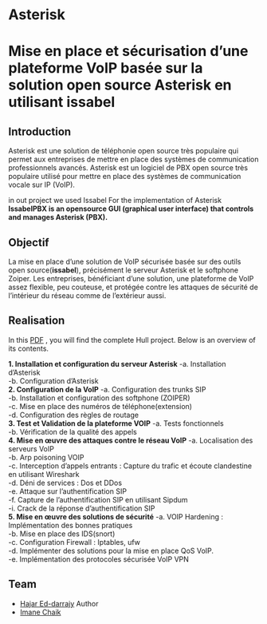 # Asterisk
#  Mise en place et sécurisation d’une plateforme VoIP basée sur la solution open source Asterisk en utilisant issabel

## Introduction
Asterisk est une solution de téléphonie open source très populaire qui permet aux entreprises de mettre en place des systèmes de communication professionnels avancés. Asterisk est un logiciel de PBX open source très populaire utilisé pour mettre en place des systèmes de communication vocale sur IP (VoIP).

in out project  we used Issabel For the implementation of Asterisk
**IssabelPBX is an opensource GUI (graphical user interface) that controls and manages Asterisk (PBX).**
## Objectif 
La mise en place d’une solution de VoIP sécurisée basée sur des outils open source(**issabel**), précisément le serveur Asterisk et le softphone Zoiper. Les entreprises, bénéficiant d’une solution, une plateforme de VoIP assez flexible, peu couteuse, et protégée contre les attaques de sécurité de l’intérieur du réseau comme de l’extérieur aussi.
## Realisation 
In this [PDF](project.pdf) , you will find the complete Hull project. Below is an overview of its contents.

**1. Installation et configuration du serveur Asterisk** 
  -a. Installation d’Asterisk <br>
  -b. Configuration d’Asterisk  <br>
**2. Configuration de la VoIP** 
  -a. Configuration des trunks SIP  <br>
  -b. Installation et configuration des softphone (ZOIPER) <br> 
  -c. Mise en place des numéros de téléphone(extension)  <br>
  -d. Configuration des règles de routage  <br>
**3. Test et Validation de la plateforme VOIP** 
  -a. Tests fonctionnels   <br>
  -b. Vérification de la qualité des appels <br>
**4. Mise en œuvre des attaques contre le réseau VoIP** 
  -a. Localisation des serveurs VoIP  <br>
  -b. Arp poisoning VOIP  <br>
  -c. Interception d’appels entrants : Capture du trafic et écoute clandestine en utilisant Wireshark <br> 
  -d. Déni de services : Dos et DDos  <br>
  -e. Attaque sur l’authentification SIP  <br>
  -f. Capture de l’authentification SIP en utilisant Sipdum <br> 
     -i. Crack de la réponse d’authentification SIP  <br>
**5. Mise en œuvre des solutions de sécurité** 
  -a. VOIP Hardening : Implémentation des bonnes pratiques <br> 
  -b. Mise en place des IDS(snort)  <br>
  -c. Configuration Firewall : Iptables, ufw <br> 
  -d. Implémenter des solutions pour la mise en place QoS VoIP. <br> 
  -e. Implémentation des protocoles sécurisée VoIP VPN <br>
## Team
- [Hajar Ed-darrajy](https://github.com/haizy1) Author
- [Imane Chaik](https://github.com/rivenos) 
